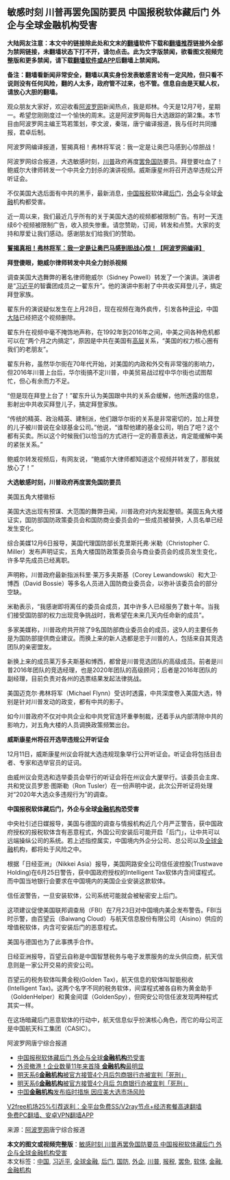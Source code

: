  <h2>敏感时刻 川普再罢免国防要员 中国报税软体藏后门 外企与全球金融机构受害</h2> <p class="notice"><b>大陆网友注意：本文中的链接除此处和文末的<a href="https://github.com/bannedbook/fanqiang" >翻墙</a>软件下载和<a href="https://github.com/killgcd/justmysocks/blob/master/README.md">翻墙推荐</a>链接外全部为禁网链接，未翻墙状态下打不开，请勿点击。此为文字版禁闻，欲看图文视频完整版和更多禁闻，请下载<a href="https://github.com/bannedbook/fanqiang">翻墙软件或APP</a>后翻墙上禁闻网。</p><p>备注：翻墙看新闻非常安全，翻墙以真实身份发表敏感言论有一定风险，但只看不说则没有任何风险，翻的人太多，政府管不过来，也不管。信息自由是天赋人权，请放心大胆的翻墙。</b></p>  <div class="entry"> <p>观众朋友大家好，欢迎收看<span class='wp_keywordlink_affiliate'><a href="https://www.aboluowang.com/" title="阿波罗网" target="_blank">阿波罗网</a></span>新闻热点，我是郑林。今天是12月7号，星期一。希望您刚刚度过一个愉快的周末。这是阿波罗网每日大选跟踪的第2集。本节目由阿波罗网主编王笃若策划，李文波，秦瑞，唐宁编译报道，我与任时共同播报，君卓后制。</p> <p>阿波罗网编译报道，誓揭真相！弗林将军说：我一定是让奥巴马感到心惊胆战！</p> <p>阿波罗网综合报道，大选敏感时刻，<a href="https://www.bannedbook.org/bnews/tag/%e5%b7%9d%e6%99%ae/" class="st_tag internal_tag" rel="tag" title="标签 川普 下的日志">川普</a>政府再度<a href="https://www.bannedbook.org/bnews/tag/%E7%BD%A2%E5%85%8D/" class="st_tag internal_tag" rel="tag" title="标签 罢免 下的日志">罢免</a><a href="https://www.bannedbook.org/bnews/tag/%E5%9B%BD%E9%98%B2/" class="st_tag internal_tag" rel="tag" title="标签 国防 下的日志">国防</a>要员。拜登要吐血了！鲍威尔大律师转发一个中共全力封杀的演讲视频。威斯康星州将召开选举违规公开听证会。</p> <p>不仅美国大选后面有中共的黑手，最新消息，<span class='wp_keywordlink_affiliate'><a href="https://www.bannedbook.org/" title="中国" target="_blank">中国</a></span><a href="https://www.bannedbook.org/bnews/tag/%E6%8A%A5%E7%A8%8E/" class="st_tag internal_tag" rel="tag" title="标签 报税 下的日志">报税</a>软体藏<a href="https://www.bannedbook.org/bnews/tag/%E5%90%8E%E9%97%A8/" class="st_tag internal_tag" rel="tag" title="标签 后门 下的日志">后门</a>，<a href="https://www.bannedbook.org/bnews/tag/%E5%A4%96%E4%BC%81/" class="st_tag internal_tag" rel="tag" title="标签 外企 下的日志">外企</a>与全球<a href="https://www.bannedbook.org/bnews/tag/%E9%87%91%E8%9E%8D/" class="st_tag internal_tag" rel="tag" title="标签 金融 下的日志">金融</a>机构都受害。</p> <p>近一周以来，我们最近几乎所有的关于美国大选的视频都被限制广告。有时一天连续6个视频被限制广告，收入损失惨重。请您赞助，订阅，转发和点赞。大家的支持和厚爱让我们感动。感谢朋友们给我们的赞助。</p> <p><a href="https://www.aboluowang.com/2020/1207/1531470.html"><strong>誓揭真相！弗林将军：我一定是让奥巴马感到胆战心惊！【阿波罗网编译】</strong></a></p> <p><strong>拜登傻眼，鲍威尔律师转发中共全力封杀视频</strong></p> <p>调查美国大选舞弊的著名律师鲍威尔（Sidney Powell）转发了一个演讲。演讲者是“<a href="https://www.bannedbook.org/bnews/tag/%e4%b9%a0%e8%bf%91%e5%b9%b3/" class="st_tag internal_tag" rel="tag" title="标签 习近平 下的日志">习近平</a>的智囊团成员之一翟东升”。他的演讲中影射了中共收买拜登儿子，搞定拜登家族。</p> <p>翟东升的演说疑似发生在上月28日，现在视频在海外疯传，引发各种<span class='wp_keywordlink_affiliate'><a href="https://www.bannedbook.org/bnews/comments/" title="新闻评论" target="_blank">评论</a></span>，中国<span class='wp_keywordlink_affiliate'><a href="https://www.bannedbook.org/" title="大陆" target="_blank">大陆</a></span>已经把这个视频删除。</p>  <p>翟东升在视频中毫不掩饰地声称，在1992年到2016年之间，中美之间各种危机都可以在“两个月之内搞定”，原因是中共在美国有<span class='wp_keywordlink_affiliate'><a href="https://www.bannedbook.org/bnews/ccpdope/" title="中共高层内幕" target="_blank">高层</a></span>关系，“美国的权力核心圈有我们的老朋友”。</p> <p>翟东升称，虽然华尔街在70年代开始，对美国的内政和外交有非常强的影响力，但2016年川普上台后，华尔街搞不定川普，中美贸易战过程中华尔街也试图帮忙，但心有余而力不足。</p> <p>“但是现在拜登上台了！”翟东升认为美国跟中共的关系会缓解，他所透露的信息，影射出中共收买拜登儿子，搞定拜登家族。</p> <p>“传统的精英、政治精英、建制派，他们跟华尔街的关系是非常密切的，加上拜登的儿子被川普说在全球基金公司。”他说，“谁帮他建的基金公司，明白了吧？这个都有买卖。所以这个时候我们以恰当的方式进行一定的善意表达，肯定能缓解中美的紧张关系。”</p> <p>鲍威尔转发视频后，有网友说，“鲍威尔大律师都知道这个视频并转发了，那我就放心了！”</p> <p><strong>大选敏感时刻，</strong><strong>川普政府再度罢免国防要员</strong></p> <figure></figure> <p>美国五角大楼徽标</p> <p>美国大选出现有预谋、大范围的舞弊丑闻，川普政府对内发起整顿。美国五角大楼证实，国防部国防政策委员会和国防商业委员会的一些成员被替换，人员名单已经发生变化。</p> <p>综合美媒12月6日报导，美国代理国防部长克里斯托弗·米勒（Christopher C. Miller）发布声明证实，五角大楼国防政策委员会与商业委员会的成员发生变化，许多早先成员已经离职。</p>  <p>声明称，川普政府最新指派科里·莱万多夫斯基（Corey Lewandowski）和大卫·博西（David Bossie）等多名人员进入国防商业委员会，以弥补该委员会的部分空缺。</p> <p>米勒表示，“我感谢即将离任的委员会成员，其中许多人已经服务了数十年。当我们接受国防部的权力出现竞争挑战时，我希望在未来几天内任命新的成员”。</p> <p>多家美媒称，川普政府共开除了9名国防部商业委员会的成员，这9人的主要任务是为国防部提供商业建议。而换上来的新人选都是忠于川普的人，包括来自其竞选团队的亲密盟友。</p> <p>新换上来的成员莱万多夫斯基和博西，都曾是川普竞选团队的高级成员。前者是川普2016年团队的竞选经理，也是2020年团队的高级顾问；后者是2016年团队的副经理，目前负责对各州的选票结果发起法律挑战。</p> <p>美国迈克尔·弗林将军（Michael Flynn）受访时透露，中共深度卷入美国大选，特别是针对川普发动的政变，都有中共的影子。</p> <p>如今川普政府不仅对中共企业和中共党官连环重拳制裁，还着手从内部清除中共的影响力，对五角大楼的人员调换政策频繁出台。</p> <p><strong>威斯康星州将召开选举违规公开听证会</strong></p> <p>12月11日，威斯康星州议会将就大选违规现象举行公开听证会。听证会将包括目击者、专家和选举官员的证词。</p> <p>由威州议会竞选和选举委员会举行的听证会将在州议会大厦举行。该委员会主席、共和党议员罗恩·图斯勒（Ron Tusler）在一份声明中说，此次公开听证将处理对“2020年大选众多违规行为”的调查。</p>  <p><strong>中国报税软体藏后门，</strong><strong>外企与全球<a href="https://www.bannedbook.org/bnews/tag/%E9%87%91%E8%9E%8D%E6%9C%BA%E6%9E%84/" class="st_tag internal_tag" rel="tag" title="标签 金融机构 下的日志">金融机构</a>恐受害</strong></p> <p>中央社引述日媒报导，美国与德国的调查与情报机构近几个月严正警告，获中国政府授权的报税软体含有恶意程式，外国公司安装后可能开启「后门」，让中共可以远端操纵公司的系统。若上述指控属实，中国境内外企分公司、总公司以及<a href="https://www.bannedbook.org/bnews/tag/%E5%85%A8%E7%90%83%E9%87%91%E8%9E%8D/" class="st_tag internal_tag" rel="tag" title="标签 全球金融 下的日志">全球金融</a>机构，都将处于风险之中。</p> <p>根据「日经亚洲」（Nikkei Asia）报导，美国网路安全公司信任波控股(Trustwave Holding)在6月25日警告，获中国政府授权的Intelligent Tax软体内含间谍程式。而中国当地银行会要求在中国境内的美国企业安装这款软体。</p> <p>信任波警告，一旦安装软体，公司系统可能就会被秘密安上后门。</p> <p>这项建议促使美国联邦调查局（FBI）在7月23日对中国境内美企发布警告。FBI当时示警，由百望云（Baiwang Cloud）与航天信息股份有限公司（Aisino）供应的增值税软体，内含可安装后门的恶意程式。</p> <p>美国与德国也为了此事携手合作。</p> <p>日经亚洲报导，百望云自称是中国智慧税务与电子发票服务的龙头供应商，航天信息则是一家公开交易的资安公司。</p> <p>百望云的税务软体叫黄金税(Golden Tax)，航天信息的软体叫智能税收(Intelligent Tax)。这两个名字不同的税务软体，间谍程式被各自称为黄金助手（GoldenHelper）和黄金间谍（GoldenSpy），但网安公司信任波发现两种程式其实一样。</p> <p>在这场暗藏后门恶意软体的行动中，航天信息似乎扮演核心角色，而它的母公司正是中国航天科工集团（CASIC）。</p>  <p>阿波罗网唐宁综合报道</p> <ul class='op-related-articles' title='相关阅读'> <li><a href='https://www.bannedbook.org/bnews/cnnews/20201207/1443376.html' target='_blank'>中国报税软体藏后门 外企与全球<b>金融机构</b>恐受害</a></li> <li><a href='https://www.bannedbook.org/bnews/cnnews/hknews/20201207/1443373.html' target='_blank'>外资撤港！企业数量11年来首降 <b>金融机构</b>最明显</a></li> <li><a href='https://www.bannedbook.org/bnews/baitai/20201124/1436414.html' target='_blank'>明天系6<b>金融机构</b>被官方接管4个月后包商银行亦被宣判「死刑」</a></li> <li><a href='https://www.bannedbook.org/bnews/headline/20201124/1436327.html' target='_blank'>明天系6<b>金融机构</b>被官方接管4个月后 包商银行亦被宣判「死刑」</a></li> <li><a href='https://www.bannedbook.org/bnews/ssgc/20201103/1424592.html' target='_blank'>中国<b>金融机构</b>发布临时措施 因应美大选市场风险</a></li> </ul> <p class="texttj"> <a href="https://github.com/bannedbook/fanqiang/wiki/V2ray%E6%9C%BA%E5%9C%BA" target="_blank">V2free机场25%引荐返利：全平台免费SS/V2ray节点+经济套餐高速翻墙</a><br/> <a href="https://github.com/bannedbook/fanqiang/wiki/%E7%A6%81%E9%97%BB%E7%BD%91%E5%AE%89%E5%8D%93%E7%BF%BB%E5%A2%99%E6%96%B0%E9%97%BBAPP" target="_blank">免费PC翻墙、安卓VPN翻墙APP</a></p><p> 来源：<a href="https://www.aboluowang.com/2020/1208/1531574.html" target="_blank">阿波罗网</a>唐宁综合报道 </p><a name='sharetosocial'></a>       <div><b>本文的图文或视频完整版</b>：<a href='https://www.bannedbook.org/bnews/topimagenews/20201208/1443779.html'>敏感时刻 川普再罢免国防要员 中国报税软体藏后门 外企与全球金融机构受害</a></div>  </div><!--END ENTRY--> <div class="postfooter"> <div>本文标签：<a href="https://www.bannedbook.org/bnews/tag/%E4%B8%AD%E5%9B%BD/" rel="tag">中国</a>, <a href="https://www.bannedbook.org/bnews/tag/%e4%b9%a0%e8%bf%91%e5%b9%b3/" rel="tag">习近平</a>, <a href="https://www.bannedbook.org/bnews/tag/%E5%85%A8%E7%90%83%E9%87%91%E8%9E%8D/" rel="tag">全球金融</a>, <a href="https://www.bannedbook.org/bnews/tag/%E5%90%8E%E9%97%A8/" rel="tag">后门</a>, <a href="https://www.bannedbook.org/bnews/tag/%E5%9B%BD%E9%98%B2/" rel="tag">国防</a>, <a href="https://www.bannedbook.org/bnews/tag/%E5%A4%96%E4%BC%81/" rel="tag">外企</a>, <a href="https://www.bannedbook.org/bnews/tag/%e5%b7%9d%e6%99%ae/" rel="tag">川普</a>, <a href="https://www.bannedbook.org/bnews/tag/%E6%8A%A5%E7%A8%8E/" rel="tag">报税</a>, <a href="https://www.bannedbook.org/bnews/tag/%E7%BD%A2%E5%85%8D/" rel="tag">罢免</a>, <a href="https://www.bannedbook.org/bnews/tag/%E8%BD%AF%E4%BD%93/" rel="tag">软体</a>, <a href="https://www.bannedbook.org/bnews/tag/%E9%87%91%E8%9E%8D/" rel="tag">金融</a>, <a href="https://www.bannedbook.org/bnews/tag/%E9%87%91%E8%9E%8D%E6%9C%BA%E6%9E%84/" rel="tag">金融机构</a></div>  </div><!--END POSTFOOTER--> 